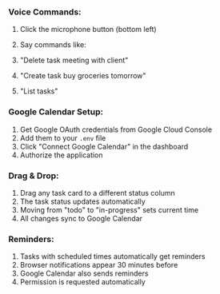 ### **Voice Commands:**

1. Click the microphone button (bottom left)
2. Say commands like:

1. "Delete task meeting with client"
2. "Create task buy groceries tomorrow"
3. "List tasks"





### **Google Calendar Setup:**

1. Get Google OAuth credentials from Google Cloud Console
2. Add them to your `.env` file
3. Click "Connect Google Calendar" in the dashboard
4. Authorize the application


### **Drag & Drop:**

1. Drag any task card to a different status column
2. The task status updates automatically
3. Moving from "todo" to "in-progress" sets current time
4. All changes sync to Google Calendar


### **Reminders:**

1. Tasks with scheduled times automatically get reminders
2. Browser notifications appear 30 minutes before
3. Google Calendar also sends reminders
4. Permission is requested automatically
